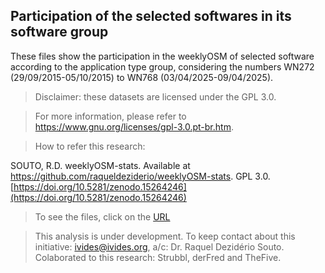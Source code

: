 ## Participation of the selected softwares in its software group

These files show the participation in the weeklyOSM of selected software according to the application type group, considering the numbers WN272 (29/09/2015-05/10/2015) to WN768 (03/04/2025-09/04/2025).

> Disclaimer: these datasets are licensed under the GPL 3.0.

> For more information, please refer to https://www.gnu.org/licenses/gpl-3.0.pt-br.htm.

> How to refer this research:

SOUTO, R.D. weeklyOSM-stats. Available at https://github.com/raqueldeziderio/weeklyOSM-stats. GPL 3.0. [https://doi.org/10.5281/zenodo.15264246](https://doi.org/10.5281/zenodo.15264246)

> To see the files, click on the [URL](https://doi.org/10.5281/zenodo.15264246)

> This analysis is under development. To keep contact about this initiative: ivides@ivides.org, a/c: Dr. Raquel Dezidério Souto. Colaborated to this research: Strubbl, derFred and TheFive. 

